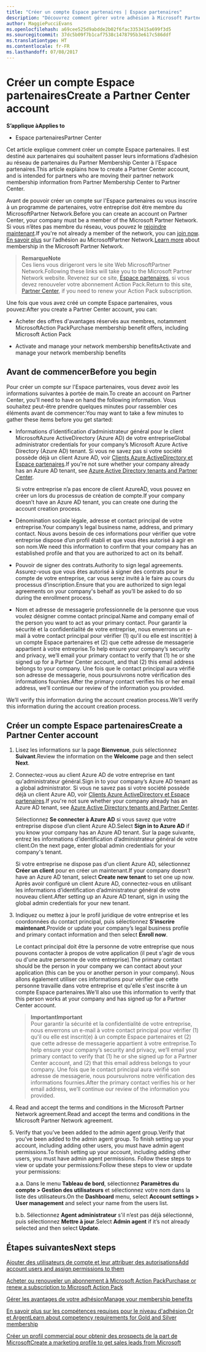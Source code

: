 ```yaml
---
title: "Créer un compte Espace partenaires | Espace partenaires"
description: "Découvrez comment gérer votre adhésion à Microsoft Partner Network, vos offres et vos avantages sur l'Espace partenaires."
author: MaggiePucciEvans
ms.openlocfilehash: a69cee525d9abdde2b02f6fac3353415a699f3d5
ms.sourcegitcommit: 37dc5b09f7b1caf7538c1478795b3e617c586ddf
ms.translationtype: HT
ms.contentlocale: fr-FR
ms.lasthandoff: 07/08/2017
---
```

# <a name="create-a-partner-center-account"></a><span data-ttu-id="bc74f-103">Créer un compte Espace partenaires</span><span class="sxs-lookup"><span data-stu-id="bc74f-103">Create a Partner Center account</span></span>

**<span data-ttu-id="bc74f-104">S’applique à</span><span class="sxs-lookup"><span data-stu-id="bc74f-104">Applies to</span></span>**

-   <span data-ttu-id="bc74f-105">Espace partenaires</span><span class="sxs-lookup"><span data-stu-id="bc74f-105">Partner Center</span></span>


<span data-ttu-id="bc74f-106">Cet article explique comment créer un compte Espace partenaires. Il est destiné aux partenaires qui souhaitent passer leurs informations d’adhésion au réseau de partenaires du Partner Membership Center à l'Espace partenaires.</span><span class="sxs-lookup"><span data-stu-id="bc74f-106">This article explains how to create a Partner Center account, and is intended for partners who are moving their partner network membership information from Partner Membership Center to Partner Center.</span></span> 

<span data-ttu-id="bc74f-107">Avant de pouvoir créer un compte sur l'Espace partenaires ou vous inscrire à un programme de partenaires, votre entreprise doit être membre du MicrosoftPartner Network.</span><span class="sxs-lookup"><span data-stu-id="bc74f-107">Before you can create an account on Partner Center, your company must be a member of the Microsoft Partner Network.</span></span> <span data-ttu-id="bc74f-108">Si vous n’êtes pas membre du réseau, vous pouvez le [rejoindre maintenant](https://partners.microsoft.com/PartnerProgram/simplifiedenrollment.aspx).</span><span class="sxs-lookup"><span data-stu-id="bc74f-108">If you're not already a member of the network, you can [join now](https://partners.microsoft.com/PartnerProgram/simplifiedenrollment.aspx).</span></span> <span data-ttu-id="bc74f-109">[En savoir plus](https://partner.microsoft.com/membership) sur l’adhésion au MicrosoftPartner Network.</span><span class="sxs-lookup"><span data-stu-id="bc74f-109">[Learn more](https://partner.microsoft.com/membership) about membership in the Microsoft Partner Network.</span></span>  

>**<span data-ttu-id="bc74f-110">Remarque</span><span class="sxs-lookup"><span data-stu-id="bc74f-110">Note</span></span>**<br> <span data-ttu-id="bc74f-111">Ces liens vous dirigeront vers le site Web MicrosoftPartner Network.</span><span class="sxs-lookup"><span data-stu-id="bc74f-111">Following these links will take you to the Microsoft Partner Network website.</span></span> <span data-ttu-id="bc74f-112">Revenez sur ce site, [Espace partenaires](https://partnercenter.microsoft.com/partner/home), si vous devez renouveler votre abonnement Action Pack.</span><span class="sxs-lookup"><span data-stu-id="bc74f-112">Return to this site, [Partner Center](https://partnercenter.microsoft.com/partner/home), if you need to renew your Action Pack subscription.</span></span>

<span data-ttu-id="bc74f-113">Une fois que vous avez créé un compte Espace partenaires, vous pouvez:</span><span class="sxs-lookup"><span data-stu-id="bc74f-113">After you create a Partner Center account, you can:</span></span>

-   <span data-ttu-id="bc74f-114">Acheter des offres d'avantages réservés aux membres, notamment MicrosoftAction Pack</span><span class="sxs-lookup"><span data-stu-id="bc74f-114">Purchase membership benefit offers, including Microsoft Action Pack</span></span> 

-   <span data-ttu-id="bc74f-115">Activate and manage your network membership benefits</span><span class="sxs-lookup"><span data-stu-id="bc74f-115">Activate and manage your network membership benefits</span></span>

## <a name="before-you-begin"></a><span data-ttu-id="bc74f-116">Avant de commencer</span><span class="sxs-lookup"><span data-stu-id="bc74f-116">Before you begin</span></span>

<span data-ttu-id="bc74f-117">Pour créer un compte sur l'Espace partenaires, vous devez avoir les informations suivantes à portée de main.</span><span class="sxs-lookup"><span data-stu-id="bc74f-117">To create an account on Partner Center, you’ll need to have on hand the following information.</span></span> <span data-ttu-id="bc74f-118">Vous souhaitez peut-être prendre quelques minutes pour rassembler ces éléments avant de commencer:</span><span class="sxs-lookup"><span data-stu-id="bc74f-118">You may want to take a few minutes to gather these items before you get started:</span></span>

-   <span data-ttu-id="bc74f-119">Informations d’identification d’administrateur général pour le client MicrosoftAzure ActiveDirectory (Azure AD) de votre entreprise</span><span class="sxs-lookup"><span data-stu-id="bc74f-119">Global administrator credentials for your company’s Microsoft Azure Active Directory (Azure AD) tenant.</span></span> <span data-ttu-id="bc74f-120">Si vous ne savez pas si votre société possède déjà un client Azure AD, voir [Clients Azure ActiveDirectory et Espace partenaires](azure-active-directory-tenants-and-partner-center.md).</span><span class="sxs-lookup"><span data-stu-id="bc74f-120">If you're not sure whether your company already has an Azure AD tenant, see [Azure Active Directory tenants and Partner Center](azure-active-directory-tenants-and-partner-center.md).</span></span>

    <span data-ttu-id="bc74f-121">Si votre entreprise n’a pas encore de client AzureAD, vous pouvez en créer un lors du processus de création de compte.</span><span class="sxs-lookup"><span data-stu-id="bc74f-121">If your company doesn’t have an Azure AD tenant, you can create one during the account creation process.</span></span> 

-   <span data-ttu-id="bc74f-122">Dénomination sociale légale, adresse et contact principal de votre entreprise.</span><span class="sxs-lookup"><span data-stu-id="bc74f-122">Your company’s legal business name, address, and primary contact.</span></span> <span data-ttu-id="bc74f-123">Nous avons besoin de ces informations pour vérifier que votre entreprise dispose d’un profil établi et que vous êtes autorisé à agir en son nom.</span><span class="sxs-lookup"><span data-stu-id="bc74f-123">We need this information to confirm that your company has an established profile and that you are authorized to act on its behalf.</span></span> 

-   <span data-ttu-id="bc74f-124">Pouvoir de signer des contrats.</span><span class="sxs-lookup"><span data-stu-id="bc74f-124">Authority to sign legal agreements.</span></span> <span data-ttu-id="bc74f-125">Assurez-vous que vous êtes autorisé à signer des contrats pour le compte de votre entreprise, car vous serez invité à le faire au cours du processus d’inscription.</span><span class="sxs-lookup"><span data-stu-id="bc74f-125">Ensure that you are authorized to sign legal agreements on your company's behalf as you’ll be asked to do so during the enrollment process.</span></span>

-   <span data-ttu-id="bc74f-126">Nom et adresse de messagerie professionnelle de la personne que vous voulez désigner comme contact principal.</span><span class="sxs-lookup"><span data-stu-id="bc74f-126">Name and company email of the person you want to act as your primary contact.</span></span> <span data-ttu-id="bc74f-127">Pour garantir la sécurité et la confidentialité de votre entreprise, nous enverrons un e-mail à votre contact principal pour vérifier (1) qu'il ou elle est inscrit(e) à un compte Espace partenaires et (2) que cette adresse de messagerie appartient à votre entreprise.</span><span class="sxs-lookup"><span data-stu-id="bc74f-127">To help ensure your company’s security and privacy, we’ll email your primary contact to verify that (1) he or she signed up for a Partner Center account, and that (2) this email address belongs to your company.</span></span> <span data-ttu-id="bc74f-128">Une fois que le contact principal aura vérifié son adresse de messagerie, nous poursuivrons notre vérification des informations fournies.</span><span class="sxs-lookup"><span data-stu-id="bc74f-128">After the primary contact verifies his or her email address, we’ll continue our review of the information you provided.</span></span>

<span data-ttu-id="bc74f-129">We’ll verify this information during the account creation process.</span><span class="sxs-lookup"><span data-stu-id="bc74f-129">We’ll verify this information during the account creation process.</span></span> 
 
## <a name="create-a-partner-center-account"></a><span data-ttu-id="bc74f-130">Créer un compte Espace partenaires</span><span class="sxs-lookup"><span data-stu-id="bc74f-130">Create a Partner Center account</span></span>

1.  <span data-ttu-id="bc74f-131">Lisez les informations sur la page **Bienvenue**, puis sélectionnez **Suivant**.</span><span class="sxs-lookup"><span data-stu-id="bc74f-131">Review the information on the **Welcome** page and then select **Next**.</span></span>

2.  <span data-ttu-id="bc74f-132">Connectez-vous au client Azure AD de votre entreprise en tant qu'administrateur général.</span><span class="sxs-lookup"><span data-stu-id="bc74f-132">Sign in to your company’s Azure AD tenant as a global administrator.</span></span> <span data-ttu-id="bc74f-133">Si vous ne savez pas si votre société possède déjà un client Azure AD, voir [Clients Azure ActiveDirectory et Espace partenaires](azure-active-directory-tenants-and-partner-center.md).</span><span class="sxs-lookup"><span data-stu-id="bc74f-133">If you're not sure whether your company already has an Azure AD tenant, see [Azure Active Directory tenants and Partner Center](azure-active-directory-tenants-and-partner-center.md).</span></span>

    <span data-ttu-id="bc74f-134">Sélectionnez **Se connecter à Azure AD** si vous savez que votre entreprise dispose d’un client Azure AD.</span><span class="sxs-lookup"><span data-stu-id="bc74f-134">Select **Sign in to Azure AD** if you know your company has an Azure AD tenant.</span></span> <span data-ttu-id="bc74f-135">Sur la page suivante, entrez les informations d’identification d’administrateur général de votre client.</span><span class="sxs-lookup"><span data-stu-id="bc74f-135">On the next page, enter global admin credentials for your company's tenant.</span></span> 

    <span data-ttu-id="bc74f-136">Si votre entreprise ne dispose pas d'un client Azure AD, sélectionnez **Créer un client** pour en créer un maintenant.</span><span class="sxs-lookup"><span data-stu-id="bc74f-136">If your company doesn’t have an Azure AD tenant, select **Create new tenant** to set one up now.</span></span> <span data-ttu-id="bc74f-137">Après avoir configuré un client Azure AD, connectez-vous en utilisant les informations d’identification d’administrateur général de votre nouveau client.</span><span class="sxs-lookup"><span data-stu-id="bc74f-137">After setting up an Azure AD tenant, sign in using the global admin credentials for your new tenant.</span></span>

3.  <span data-ttu-id="bc74f-138">Indiquez ou mettez à jour le profil juridique de votre entreprise et les coordonnées du contact principal, puis sélectionnez **S’inscrire maintenant**.</span><span class="sxs-lookup"><span data-stu-id="bc74f-138">Provide or update your company’s legal business profile and primary contact information and then select **Enroll now**.</span></span> 

    <span data-ttu-id="bc74f-139">Le contact principal doit être la personne de votre entreprise que nous pouvons contacter à propos de votre application (il peut s'agir de vous ou d'une autre personne de votre entreprise).</span><span class="sxs-lookup"><span data-stu-id="bc74f-139">The primary contact should be the person in your company we can contact about your application (this can be you or another person in your company).</span></span> <span data-ttu-id="bc74f-140">Nous allons également utiliser ces informations pour vérifier que cette personne travaille dans votre entreprise et qu'elle s'est inscrite à un compte Espace partenaires.</span><span class="sxs-lookup"><span data-stu-id="bc74f-140">We'll also use this information to verify that this person works at your company and has signed up for a Partner Center account.</span></span>

    >**<span data-ttu-id="bc74f-141">Important</span><span class="sxs-lookup"><span data-stu-id="bc74f-141">Important</span></span>**<br> <span data-ttu-id="bc74f-142">Pour garantir la sécurité et la confidentialité de votre entreprise, nous enverrons un e-mail à votre contact principal pour vérifier (1) qu'il ou elle est inscrit(e) à un compte Espace partenaires et (2) que cette adresse de messagerie appartient à votre entreprise.</span><span class="sxs-lookup"><span data-stu-id="bc74f-142">To help ensure your company’s security and privacy, we’ll email your primary contact to verify that (1) he or she signed up for a Partner Center account, and (2) that this email address belongs to your company.</span></span> <span data-ttu-id="bc74f-143">Une fois que le contact principal aura vérifié son adresse de messagerie, nous poursuivrons notre vérification des informations fournies.</span><span class="sxs-lookup"><span data-stu-id="bc74f-143">After the primary contact verifies his or her email address, we’ll continue our review of the information you provided.</span></span>

4.  <span data-ttu-id="bc74f-144">Read and accept the terms and conditions in the Microsoft Partner Network agreement.</span><span class="sxs-lookup"><span data-stu-id="bc74f-144">Read and accept the terms and conditions in the Microsoft Partner Network agreement.</span></span> 

5.  <span data-ttu-id="bc74f-145">Verify that you’ve been added to the admin agent group.</span><span class="sxs-lookup"><span data-stu-id="bc74f-145">Verify that you’ve been added to the admin agent group.</span></span> <span data-ttu-id="bc74f-146">To finish setting up your account, including adding other users, you must have admin agent permissions.</span><span class="sxs-lookup"><span data-stu-id="bc74f-146">To finish setting up your account, including adding other users, you must have admin agent permissions.</span></span> <span data-ttu-id="bc74f-147">Follow these steps to view or update your permissions:</span><span class="sxs-lookup"><span data-stu-id="bc74f-147">Follow these steps to view or update your permissions:</span></span>

    <span data-ttu-id="bc74f-148">a.</span><span class="sxs-lookup"><span data-stu-id="bc74f-148">a.</span></span> <span data-ttu-id="bc74f-149">Dans le menu **Tableau de bord**, sélectionnez **Paramètres du compte > Gestion des utilisateurs** et sélectionnez votre nom dans la liste des utilisateurs.</span><span class="sxs-lookup"><span data-stu-id="bc74f-149">On the **Dashboard** menu, select **Account settings > User management** and select your name from the users list.</span></span> 

    <span data-ttu-id="bc74f-150">b.</span><span class="sxs-lookup"><span data-stu-id="bc74f-150">b.</span></span> <span data-ttu-id="bc74f-151">Sélectionnez **Agent administrateur** s'il n’est pas déjà sélectionné, puis sélectionnez **Mettre à jour**.</span><span class="sxs-lookup"><span data-stu-id="bc74f-151">Select **Admin agent** if it’s not already selected and then select **Update**.</span></span> 

## <a name="next-steps"></a><span data-ttu-id="bc74f-152">Étapes suivantes</span><span class="sxs-lookup"><span data-stu-id="bc74f-152">Next steps</span></span>

[<span data-ttu-id="bc74f-153">Ajouter des utilisateurs de compte et leur attribuer des autorisations</span><span class="sxs-lookup"><span data-stu-id="bc74f-153">Add account users and assign permissions to them</span></span>](create-user-accounts-and-set-permissions.md)

[<span data-ttu-id="bc74f-154">Acheter ou renouveler un abonnement à Microsoft Action Pack</span><span class="sxs-lookup"><span data-stu-id="bc74f-154">Purchase or renew a subscription to Microsoft Action Pack</span></span>](mpn-get-action-pack.md)

[<span data-ttu-id="bc74f-155">Gérer les avantages de votre adhésion</span><span class="sxs-lookup"><span data-stu-id="bc74f-155">Manage your membership benefits</span></span>](manage-your-partner-network-benefits.md)

[<span data-ttu-id="bc74f-156">En savoir plus sur les compétences requises pour le niveau d'adhésion Or et Argent</span><span class="sxs-lookup"><span data-stu-id="bc74f-156">Learn about competency requirements for Gold and Silver membership</span></span>](learn-about-competencies.md)

[<span data-ttu-id="bc74f-157">Créer un profil commercial pour obtenir des prospects de la part de Microsoft</span><span class="sxs-lookup"><span data-stu-id="bc74f-157">Create a marketing profile to get sales leads from Microsoft</span></span>](create-a-marketing-profile.md)